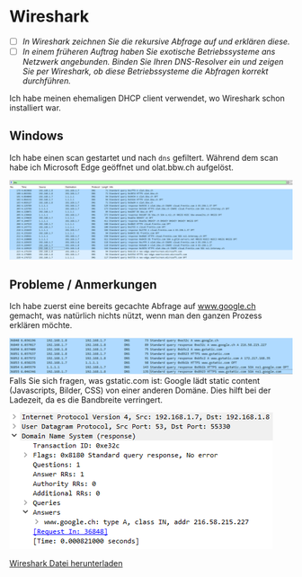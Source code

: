 # Wireshark
- [ ] *In Wireshark zeichnen Sie die rekursive Abfrage auf und erklären diese.*
- [ ] *In einem früheren Auftrag haben Sie exotische Betriebssysteme ans Netzwerk angebunden. Binden Sie Ihren DNS-Resolver ein und zeigen Sie per Wireshark, ob diese Betriebssysteme die Abfragen korrekt durchführen.*

Ich habe meinen ehemaligen DHCP client verwendet, wo Wireshark schon installiert war.
## Windows
Ich habe einen scan gestartet und nach `dns` gefiltert. Während dem scan habe ich Microsoft Edge geöffnet und olat.bbw.ch aufgelöst.

![wireshark_3](images/wireshark_3.png)
## Probleme / Anmerkungen
Ich habe zuerst eine bereits gecachte Abfrage auf www.google.ch gemacht, was natürlich nichts nützt, wenn man den ganzen Prozess erklären möchte.

![wireshark_1](images/wireshark_1.png)
Falls Sie sich fragen, was gstatic.com ist: Google lädt static content (Javascripts, Bilder, CSS) von einer anderen Domäne. Dies hilft bei der Ladezeit, da es die Bandbreite verringert.

![wireshark_2](images/wireshark_2.png)

[Wireshark Datei herunterladen](../downloadable/windows_dns.pcapng)